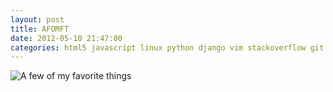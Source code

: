 ```yaml
---
layout: post
title: AFOMFT
date: 2012-05-10 21:47:00
categories: html5 javascript linux python django vim stackoverflow git bash amiga
---
```


![A few of my favorite things](/static/images/017/afomft.png)
